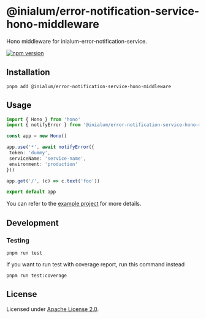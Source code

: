 # @inialum/error-notification-service-hono-middleware

Hono middleware for inialum-error-notification-service.

[![npm version](https://img.shields.io/npm/v/%40inialum%2Ferror-notification-service-hono-middleware?style=flat&label=npm%20version&color=36B011&cacheSeconds=3600)](https://www.npmjs.com/package/@inialum/error-notification-service-hono-middleware)

## Installation

```shell
pnpm add @inialum/error-notification-service-hono-middleware
```

## Usage

```ts
import { Hono } from 'hono'
import { notifyError } from '@inialum/error-notification-service-hono-middleware'

const app = new Hono()

app.use('*', await notifyError({
 token: 'dummy',
 serviceName: 'service-name',
 environment: 'production'
}))

app.get('/', (c) => c.text('foo'))

export default app
```

You can refer to the [example project](../../examples/hono-middleware) for more details.

## Development

### Testing

```shell
pnpm run test
```

If you want to run test with coverage report, run this command instead

```shell
pnpm run test:coverage
```

## License

Licensed under [Apache License 2.0](LICENSE).
